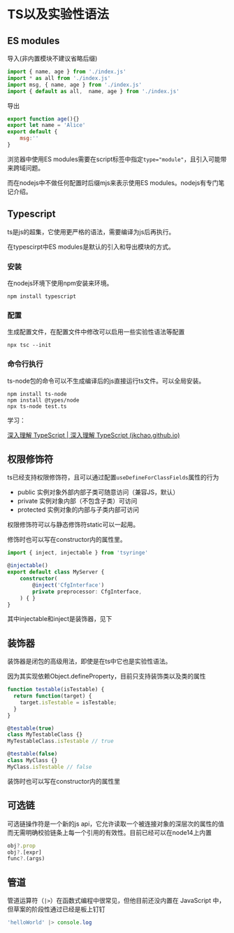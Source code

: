 # TS以及实验性语法



## ES modules

导入(非内置模块不建议省略后缀)

```js
import { name, age } from './index.js'
import * as all from './index.js'
import msg, { name, age } from './index.js'
import { default as all,  name, age } from './index.js'
```

导出

```js
export function age(){}
export let name = 'Alice'
export default {
	msg:''
}
```

浏览器中使用ES modules需要在script标签中指定`type="module"`，且引入可能带来跨域问题。

而在nodejs中不做任何配置时后缀mjs来表示使用ES modules。nodejs有专门笔记介绍。



## Typescript

ts是js的超集，它使用更严格的语法，需要编译为js后再执行。

在typescirpt中ES modules是默认的引入和导出模块的方式。

### 安装

在nodejs环境下使用npm安装来环境。

```shell
npm install typescript
```

### 配置

生成配置文件，在配置文件中修改可以启用一些实验性语法等配置

```shell
npx tsc --init
```

### 命令行执行

ts-node包的命令可以不生成编译后的js直接运行ts文件。可以全局安装。

```shell
npm install ts-node
npm install @types/node
npx ts-node test.ts
```

学习：

[深入理解 TypeScript | 深入理解 TypeScript (jkchao.github.io)](https://jkchao.github.io/typescript-book-chinese/)



## 权限修饰符

ts已经支持权限修饰符，且可以通过配置`useDefineForClassFields`属性的行为

- public 实例对象外部内部子类可随意访问（兼容JS，默认）
- private 实例对象内部（不包含子类）可访问
- protected 实例对象的内部与子类内部可访问

权限修饰符可以与静态修饰符static可以一起用。

修饰时也可以写在constructor内的属性里。

```typescript
import { inject, injectable } from 'tsyringe'

@injectable()
export default class MyServer {
    constructor(
        @inject('CfgInterface')
        private preprocessor: CfgInterface,
    ) { }
}
```

 其中injectable和inject是装饰器，见下



## 装饰器

装饰器是闭包的高级用法，即使是在ts中它也是实验性语法。

因为其实现依赖Object.defineProperty，目前只支持装饰类以及类的属性

```js
function testable(isTestable) {
  return function(target) {
    target.isTestable = isTestable;
  }
}

@testable(true)
class MyTestableClass {}
MyTestableClass.isTestable // true

@testable(false)
class MyClass {}
MyClass.isTestable // false
```

装饰时也可以写在constructor内的属性里



## 可选链

可选链操作符是一个新的js api，它允许读取一个被连接对象的深层次的属性的值而无需明确校验链条上每一个引用的有效性。目前已经可以在node14上内置

```js
obj?.prop
obj?.[expr]
func?.(args)
```



## 管道

管道运算符（`|>`）在函数式编程中很常见，但他目前还没内置在 JavaScript 中，但草案的阶段性通过已经是板上钉钉

```js
'helloWorld' |> console.log
```

